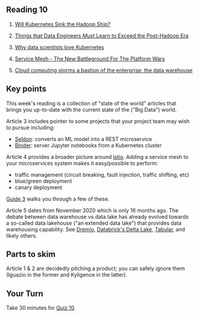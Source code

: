 ## Reading 10

1. [Will Kubernetes Sink the Hadoop Ship?](https://thenewstack.io/will-kubernetes-sink-the-hadoop-ship/)

2. [Things that Data Engineers Must Learn to Exceed the Post-Hadoop Era](https://kyligence.io/blog/things-that-data-engineers-must-learn-to-exceed-the-post-hadoop-era)

3. [Why data scientists love Kubernetes](https://opensource.com/article/19/1/why-data-scientists-love-kubernetes)

4. [Service Mesh - The New Battleground For The Platform Wars](https://www.forbes.com/sites/janakirammsv/2020/09/20/service-meshthe-new-battleground-for-the-platform-wars/?sh=3c1689523021)

5. [Cloud computing storms a bastion of the enterprise: the data warehouse](https://siliconangle.com/2020/11/15/cloud-computing-storms-bastion-enterprise-data-warehouse/)


## Key points

This week's reading is a collection of "state of the world" articles that brings you up-to-date with the current state of the ("Big Data") world.

Article 3 includes pointer to some projects that your project team may wish to pursue including:

* [Seldon](https://github.com/SeldonIO/seldon-core): converts an ML model into a REST microservice
* [Binder](https://github.com/jupyterhub/binderhub): server Jupyter notebooks from a Kubernetes cluster

Article 4 provides a broader picture around [istio](https://istio.io/). Adding a service mesh to your microservices system makes it easy/possible to perform:
* traffic management (circuit breaking, fault injection, traffic shifting, etc)
* blue/green deployment
* canary deployment

[Guide 3](https://scp756-221.github.io/course-site//#/g3-mesh/page?embedded=true&hidegitlink=true) walks you through a few of these.

Article 5 dates from November 2020 which is only 16 months ago. The debate between data warehouse vs data lake has already evolved towards a so-called data lakehouse ("an extended data lake") that provides data warehousing capability. See [Dremio](https://www.dremio.com/platform/cloud/), [Databrick's Delta Lake](https://databricks.com/product/delta-lake-on-databricks), [Tabular](https://tabular.io/), and likely others.


## Parts to skim

Article 1 & 2 are decidedly pitching a product; you can safely ignore them (Iguazio in the former and Kyligence in the latter).

## Your Turn

   Take 30 minutes for [Quiz 10](https://coursys.sfu.ca/2022sp-cmpt-756-g1/+q10/). 

